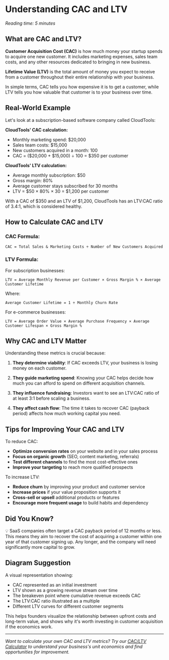 # Understanding CAC and LTV

*Reading time: 5 minutes*

## What are CAC and LTV?

**Customer Acquisition Cost (CAC)** is how much money your startup spends to acquire one new customer. It includes marketing expenses, sales team costs, and any other resources dedicated to bringing in new business.

**Lifetime Value (LTV)** is the total amount of money you expect to receive from a customer throughout their entire relationship with your business.

In simple terms, CAC tells you how expensive it is to get a customer, while LTV tells you how valuable that customer is to your business over time.

## Real-World Example

Let's look at a subscription-based software company called CloudTools:

**CloudTools' CAC calculation:**
- Monthly marketing spend: $20,000
- Sales team costs: $15,000
- New customers acquired in a month: 100
- CAC = ($20,000 + $15,000) ÷ 100 = $350 per customer

**CloudTools' LTV calculation:**
- Average monthly subscription: $50
- Gross margin: 80%
- Average customer stays subscribed for 30 months
- LTV = $50 × 80% × 30 = $1,200 per customer

With a CAC of $350 and an LTV of $1,200, CloudTools has an LTV:CAC ratio of 3.4:1, which is considered healthy.

## How to Calculate CAC and LTV

### CAC Formula:

```
CAC = Total Sales & Marketing Costs ÷ Number of New Customers Acquired
```

### LTV Formula:

For subscription businesses:
```
LTV = Average Monthly Revenue per Customer × Gross Margin % × Average Customer Lifetime
```

Where:
```
Average Customer Lifetime = 1 ÷ Monthly Churn Rate
```

For e-commerce businesses:
```
LTV = Average Order Value × Average Purchase Frequency × Average Customer Lifespan × Gross Margin %
```

## Why CAC and LTV Matter

Understanding these metrics is crucial because:

1. **They determine viability**: If CAC exceeds LTV, your business is losing money on each customer.

2. **They guide marketing spend**: Knowing your CAC helps decide how much you can afford to spend on different acquisition channels.

3. **They influence fundraising**: Investors want to see an LTV:CAC ratio of at least 3:1 before scaling a business.

4. **They affect cash flow**: The time it takes to recover CAC (payback period) affects how much working capital you need.

## Tips for Improving Your CAC and LTV

To reduce CAC:
- **Optimize conversion rates** on your website and in your sales process
- **Focus on organic growth** (SEO, content marketing, referrals)
- **Test different channels** to find the most cost-effective ones
- **Improve your targeting** to reach more qualified prospects

To increase LTV:
- **Reduce churn** by improving your product and customer service
- **Increase prices** if your value proposition supports it
- **Cross-sell or upsell** additional products or features
- **Encourage more frequent usage** to build habits and dependency

## Did You Know?

💡 SaaS companies often target a CAC payback period of 12 months or less. This means they aim to recover the cost of acquiring a customer within one year of that customer signing up. Any longer, and the company will need significantly more capital to grow.

## Diagram Suggestion

A visual representation showing:
- CAC represented as an initial investment
- LTV shown as a growing revenue stream over time
- The breakeven point where cumulative revenue exceeds CAC
- The LTV:CAC ratio illustrated as a multiple
- Different LTV curves for different customer segments

This helps founders visualize the relationship between upfront costs and long-term value, and shows why it's worth investing in customer acquisition if the economics work.

---

*Want to calculate your own CAC and LTV metrics? Try our [CAC/LTV Calculator](/tools) to understand your business's unit economics and find opportunities for improvement.*